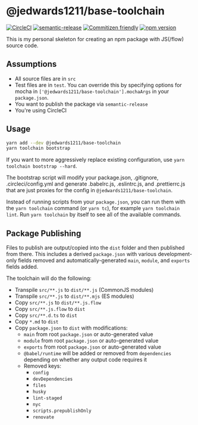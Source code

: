 # @jedwards1211/base-toolchain

[![CircleCI](https://circleci.com/gh/jedwards1211/js-toolchain.svg?style=svg)](https://circleci.com/gh/jedwards1211/js-toolchain)
[![semantic-release](https://img.shields.io/badge/%20%20%F0%9F%93%A6%F0%9F%9A%80-semantic--release-e10079.svg)](https://github.com/semantic-release/semantic-release)
[![Commitizen friendly](https://img.shields.io/badge/commitizen-friendly-brightgreen.svg)](http://commitizen.github.io/cz-cli/)
[![npm version](https://badge.fury.io/js/%40jedwards1211%2Fbase-toolchain.svg)](https://badge.fury.io/js/%40jedwards1211%2Fbase-toolchain)

This is my personal skeleton for creating an npm package with JS(/flow) source code.

## Assumptions

- All source files are in `src`
- Test files are in `test`. You can override this by specifying options for mocha in `['@jedwards1211/base-toolchain'].mochaArgs` in your `package.json`.
- You want to publish the package via `semantic-release`
- You're using CircleCI

## Usage

```sh
yarn add --dev @jedwards1211/base-toolchain
yarn toolchain bootstrap
```

If you want to more aggressively replace existing configuration, use `yarn toolchain bootstrap --hard`.

The bootstrap script will modify your package.json, .gitignore, .circleci/config.yml and generate .babelrc.js, .eslintrc.js, and .prettierrc.js that are just proxies for the config in `@jedwards1211/base-toolchain`.

Instead of running scripts from your `package.json`, you can run them with the `yarn toolchain` command (or `yarn tc`), for example `yarn toolchain lint`. Run `yarn toolchain` by itself
to see all of the available commands.

## Package Publishing

<!-- generated package publishing -->

Files to publish are output/copied into the `dist` folder and then published from there. This includes a derived
`package.json` with various development-only fields removed and automatically-generated `main`, `module`, and `exports` fields added.

The toolchain will do the following:

- Transpile `src/**.js` to `dist/**.js` (CommonJS modules)
- Transpile `src/**.js` to `dist/**.mjs` (ES modules)
- Copy `src/**.js` to `dist/**.js.flow`
- Copy `src/**.js.flow` to `dist`
- Copy `src/**.d.ts` to `dist`
- Copy `*.md` to `dist`
- Copy `package.json` to `dist` with modifications:
  - `main` from root `package.json` or auto-generated value
  - `module` from root `package.json` or auto-generated value
  - `exports` from root `package.json` or auto-generated value
  - `@babel/runtime` will be added or removed from `dependencies` depending on whether any output code requires it
  - Removed keys:
    - `config`
    - `devDependencies`
    - `files`
    - `husky`
    - `lint-staged`
    - `nyc`
    - `scripts.prepublishOnly`
    - `renovate`
